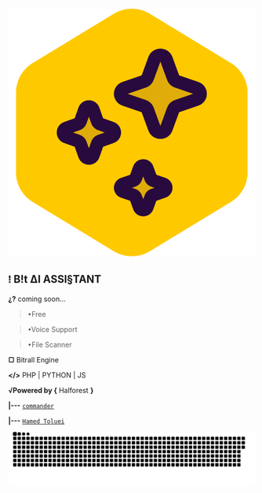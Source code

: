 ![.](https://github.com/Halforest/.github/blob/main/profile/logo.png)

## **⁞ B!t ∆I ASSI§TANT**

**¿?** coming soon...

> •Free

> •Voice Support

> •File Scanner

**▢** Bitrall Engine

**</>** PHP | PYTHON | JS

**√Powered by {** Halforest **}**

**|---** [`commander`](https://github.com/xqb-dpx)

**|---** [`Hamed Toluei`](https://github.com/hamedtl)

![.](https://github.com/xqb-dpx/xqb-dpx/blob/main/img/footer.svg)

